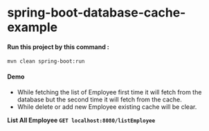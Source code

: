 # spring-boot-database-cache-example

#### Run this project by this command :

`mvn clean spring-boot:run`

#### Demo
* While fetching the list of Employee first time it will fetch from the database but the second time it will fetch from the cache.
* While delete or add new Employee existing cache will be clear.

__List All Employee `GET localhost:8080/listEmployee`__




